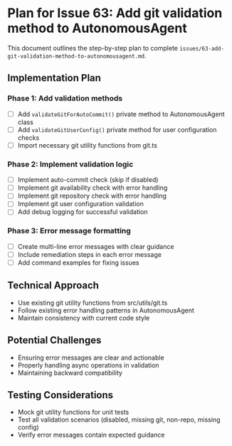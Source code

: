 # Plan for Issue 63: Add git validation method to AutonomousAgent

This document outlines the step-by-step plan to complete `issues/63-add-git-validation-method-to-autonomousagent.md`.

## Implementation Plan

### Phase 1: Add validation methods
- [ ] Add `validateGitForAutoCommit()` private method to AutonomousAgent class
- [ ] Add `validateGitUserConfig()` private method for user configuration checks
- [ ] Import necessary git utility functions from git.ts

### Phase 2: Implement validation logic
- [ ] Implement auto-commit check (skip if disabled)
- [ ] Implement git availability check with error handling
- [ ] Implement git repository check with error handling
- [ ] Implement git user configuration validation
- [ ] Add debug logging for successful validation

### Phase 3: Error message formatting
- [ ] Create multi-line error messages with clear guidance
- [ ] Include remediation steps in each error message
- [ ] Add command examples for fixing issues

## Technical Approach
- Use existing git utility functions from src/utils/git.ts
- Follow existing error handling patterns in AutonomousAgent
- Maintain consistency with current code style

## Potential Challenges
- Ensuring error messages are clear and actionable
- Properly handling async operations in validation
- Maintaining backward compatibility

## Testing Considerations
- Mock git utility functions for unit tests
- Test all validation scenarios (disabled, missing git, non-repo, missing config)
- Verify error messages contain expected guidance
